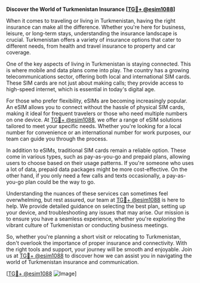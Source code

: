 **Discover the World of Turkmenistan Insurance [[TG💪+ @esim1088](https://t.me/s/esim1088)]**

When it comes to traveling or living in Turkmenistan, having the right insurance can make all the difference. Whether you're here for business, leisure, or long-term stays, understanding the insurance landscape is crucial. Turkmenistan offers a variety of insurance options that cater to different needs, from health and travel insurance to property and car coverage. 

One of the key aspects of living in Turkmenistan is staying connected. This is where mobile and data plans come into play. The country has a growing telecommunications sector, offering both local and international SIM cards. These SIM cards are not just about making calls; they provide access to high-speed internet, which is essential in today's digital age. 

For those who prefer flexibility, eSIMs are becoming increasingly popular. An eSIM allows you to connect without the hassle of physical SIM cards, making it ideal for frequent travelers or those who need multiple numbers on one device. At [TG💪+ @esim1088](https://t.me/s/esim1088), we offer a range of eSIM solutions tailored to meet your specific needs. Whether you're looking for a local number for convenience or an international number for work purposes, our team can guide you through the process.

In addition to eSIMs, traditional SIM cards remain a reliable option. These come in various types, such as pay-as-you-go and prepaid plans, allowing users to choose based on their usage patterns. If you're someone who uses a lot of data, prepaid data packages might be more cost-effective. On the other hand, if you only need a few calls and texts occasionally, a pay-as-you-go plan could be the way to go.

Understanding the nuances of these services can sometimes feel overwhelming, but rest assured, our team at [TG💪+ @esim1088](https://t.me/s/esim1088) is here to help. We provide detailed guidance on selecting the best plan, setting up your device, and troubleshooting any issues that may arise. Our mission is to ensure you have a seamless experience, whether you're exploring the vibrant culture of Turkmenistan or conducting business meetings.

So, whether you're planning a short visit or relocating to Turkmenistan, don't overlook the importance of proper insurance and connectivity. With the right tools and support, your journey will be smooth and enjoyable. Join us at [TG💪+ @esim1088](https://t.me/s/esim1088) to discover how we can assist you in navigating the world of Turkmenistan insurance and communication.

[[TG💪+ @esim1088](https://t.me/s/esim1088) ![Image](https://i.postimg.cc/Y0z9fWf4/image.png)]